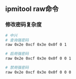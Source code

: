 ## ipmitool raw命令


### 修改密码复杂度
```sh
# 中兴
# 查询强密码
raw 0x2e 0xcf 0x3e 0x0f 0 1

# 启用强密码
raw 0x2e 0xcf 0x3e 0x0f 0 0 1

# 禁用强密码
raw 0x2e 0xcf 0x3e 0x0f 0 0 0
```